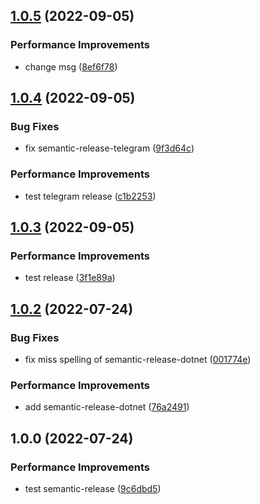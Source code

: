 ## [1.0.5](https://github.com/Azaferany/grpc-demo/compare/v1.0.4...v1.0.5) (2022-09-05)


### Performance Improvements

* change msg ([8ef6f78](https://github.com/Azaferany/grpc-demo/commit/8ef6f78ba5545c5d0ca7b0bb898e0c21c3f54287))

## [1.0.4](https://github.com/Azaferany/grpc-demo/compare/v1.0.3...v1.0.4) (2022-09-05)


### Bug Fixes

* fix semantic-release-telegram ([9f3d64c](https://github.com/Azaferany/grpc-demo/commit/9f3d64c605bf03111d92067f4717935362fcfacd))


### Performance Improvements

* test telegram release ([c1b2253](https://github.com/Azaferany/grpc-demo/commit/c1b225348cf462201c1989c56318c18ea0f97d8b))

## [1.0.3](https://github.com/Azaferany/grpc-demo/compare/v1.0.2...v1.0.3) (2022-09-05)


### Performance Improvements

* test release ([3f1e89a](https://github.com/Azaferany/grpc-demo/commit/3f1e89a884dfb428cc102418d9db3ba8e5ac1da7))

## [1.0.2](https://github.com/Azaferany/grpc-demo/compare/v1.0.1...v1.0.2) (2022-07-24)


### Bug Fixes

* fix miss spelling of  semantic-release-dotnet ([001774e](https://github.com/Azaferany/grpc-demo/commit/001774ece3e185b1edf3abb8e8f76d4b5762e88c))


### Performance Improvements

* add semantic-release-dotnet ([76a2491](https://github.com/Azaferany/grpc-demo/commit/76a2491c6ff9e718a2aeba90ff4e460b426b5c87))

## 1.0.0 (2022-07-24)


### Performance Improvements

* test semantic-release ([9c6dbd5](https://github.com/Azaferany/grpc-demo/commit/9c6dbd5863b6ed6c28f14367c1231aa36e96bf57))
